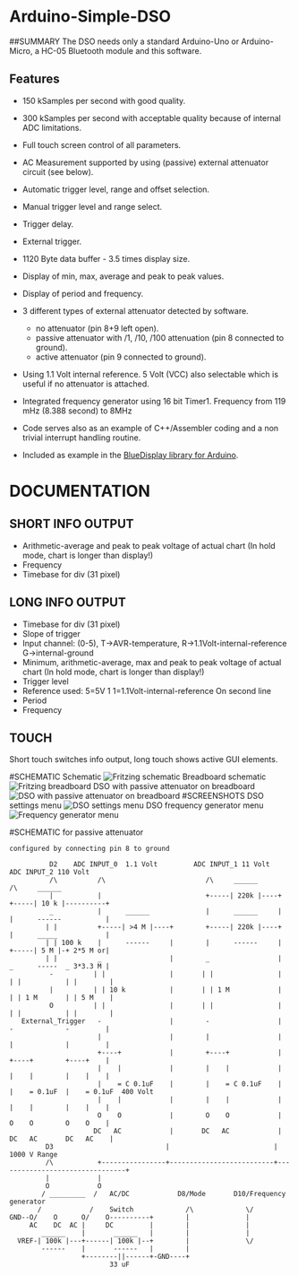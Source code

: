 # Arduino-Simple-DSO

##SUMMARY
The DSO needs only a standard Arduino-Uno or Arduino-Micro, a HC-05 Bluetooth module and this software.

## Features
- 150 kSamples per second with good quality.
- 300 kSamples per second with acceptable quality because of internal ADC limitations.
- Full touch screen control of all parameters.
- AC Measurement supported by using (passive) external attenuator circuit (see below).
- Automatic trigger level, range and offset selection.
- Manual trigger level and range select.
- Trigger delay.
- External trigger.
- 1120 Byte data buffer - 3.5 times display size.
- Display of min, max, average and peak to peak values.
- Display of period and frequency.
- 3 different types of external attenuator detected by software.
  - no attenuator (pin 8+9 left open).
  - passive attenuator with /1, /10, /100 attenuation (pin 8 connected to ground).
  - active attenuator (pin 9 connected to ground).
- Using 1.1 Volt internal reference. 5 Volt (VCC) also selectable which is useful if no attenuator is attached.

- Integrated frequency generator using 16 bit Timer1. Frequency from 119 mHz (8.388 second) to 8MHz

- Code serves also as an example of C++/Assembler coding and a non trivial interrupt handling routine.

- Included as example in the [BlueDisplay library for Arduino](https://github.com/ArminJo/android-blue-display/tree/master/arduino/libraries/BlueDisplay/BlueDisplay.zip).

# DOCUMENTATION

## SHORT INFO OUTPUT
- Arithmetic-average and peak to peak voltage of actual chart (In hold mode, chart is longer than display!)
- Frequency
- Timebase for div (31 pixel)

## LONG INFO OUTPUT
- Timebase for div (31 pixel)
- Slope of trigger
- Input channel: (0-5), T->AVR-temperature, R->1.1Volt-internal-reference G->internal-ground
- Minimum, arithmetic-average, max and peak to peak voltage of actual chart (In hold mode, chart is longer than display!)
- Trigger level
- Reference used: 5=5V 1  1=1.1Volt-internal-reference
On second line
- Period
- Frequency

## TOUCH
Short touch switches info output, long touch shows active GUI elements.

#SCHEMATIC
Schematic
![Fritzing schematic](https://github.com/ArminJo/Arduino-Simple-DSO/blob/master/fritzing/Arduino_Nano_DSO_Schaltplan.png)
Breadboard schematic
![Fritzing breadboard](https://github.com/ArminJo/Arduino-Simple-DSO/blob/master/fritzing/Arduino_Nano_DSO_Steckplatine.png)
DSO with passive attenuator on breadboard
![DSO with passive attenuator on breadboard](https://github.com/ArminJo/android-blue-display/blob/gh-pages/pictures/ArduinoDSO.jpg)
#SCREENSHOTS
DSO settings menu
![DSO settings menu](https://github.com/ArminJo/android-blue-display/blob/gh-pages/screenshots/DSOSettings.png)
DSO frequency generator menu
![Frequency generator menu](https://github.com/ArminJo/android-blue-display/blob/gh-pages/screenshots/Frequency.png)

#SCHEMATIC for passive attenuator
```
configured by connecting pin 8 to ground

          D2    ADC INPUT_0  1.1 Volt         ADC INPUT_1 11 Volt        ADC INPUT_2 110 Volt
          /\          /\                         /\     ______              /\     ______
          |           |                          +-----| 220k |----+        +-----| 10 k |----------+
          _           |      ______              |      ______     |        |      ------           |
         | |          +-----| >4 M |----+        +-----| 220k |----+        |      _____            |
         | | 100 k    |      ------     |        |      ------     |        +-----| 5 M |-+ 2*5 M or|
         | |          _                 |        _                 |        _      -----  _ 3*3.3 M |
          -          | |                |       | |                |       | |           | |        |
          |          | | 10 k           |       | | 1 M            |       | | 1 M       | | 5 M    |
          O          | |                |       | |                |       | |           | |        |
   External_Trigger   -                 |        -                 |        -             -         |
                      |                 |        |                 |        |             |         |
                      +----+            |        +----+            |        +----+        +----+    |
                      |    |            |        |    |            |        |    |        |    |    |
                      |    = C 0.1uF    |        |    = C 0.1uF    |        |    = 0.1uF  |    = 0.1uF  400 Volt
                      |    |            |        |    |            |        |    |        |    |    |
                      O    O            |        O    O            |        O    O        O    O    |
                     DC   AC            |       DC   AC            |       DC   AC       DC   AC    |
         D3                            |                          |                     1000 V Range
         /\           +----------------+--------------------------+--------------------------------+
         |            |
         O            O
        / _________  /   AC/DC            D8/Mode       D10/Frequency generator
       /            /    Switch             /\             \/
GND--O/    O      O/    O----------+        |              |
     AC    DC  AC |     DC         |        |              |
        ______    |       ______   |        |              |
  VREF-| 100k |---+------| 100k |--+        |              \/
        ------    |       ------   |        |
                  +--------||------+-GND----+
                         33 uF

```

